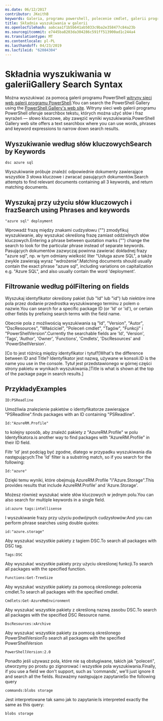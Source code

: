 ```yaml
---
ms.date: 06/12/2017
contributor: JKeithB
keywords: Galeria, programu powershell, polecenie cmdlet, galerii programu PowerShell
title: Składnia wyszukiwania w galerii
ms.openlocfilehash: aabcaa1f1b5b641ab5033c9ba2e358477c84a23b
ms.sourcegitcommit: e7445ba8203da304286c591ff513900ad1c244a4
ms.translationtype: MT
ms.contentlocale: pl-PL
ms.lasthandoff: 04/23/2019
ms.locfileid: "62084304"
---
```

# <a name="gallery-search-syntax"></a><span data-ttu-id="4c02b-103">Składnia wyszukiwania w galerii</span><span class="sxs-lookup"><span data-stu-id="4c02b-103">Gallery Search Syntax</span></span>

<span data-ttu-id="4c02b-104">Można wyszukiwać za pomocą galerii programu PowerShell [witryny sieci web galerii programu PowerShell](https://www.powershellgallery.com/).</span><span class="sxs-lookup"><span data-stu-id="4c02b-104">You can search the PowerShell Gallery using the [PowerShell Gallery's web site](https://www.powershellgallery.com/).</span></span>
<span data-ttu-id="4c02b-105">Witryny sieci web galerii programu PowerShell oferuje searchbox tekstu, których można użyć słów i fraz wyrażeń — słowo kluczowe, aby zawęzić wyniki wyszukiwania.</span><span class="sxs-lookup"><span data-stu-id="4c02b-105">PowerShell Gallery web site offers a text searchbox where you can use words, phrases and keyword expressions to narrow down search results.</span></span>

## <a name="search-by-keywords"></a><span data-ttu-id="4c02b-106">Wyszukiwanie według słów kluczowych</span><span class="sxs-lookup"><span data-stu-id="4c02b-106">Search by Keywords</span></span>

    dsc azure sql

<span data-ttu-id="4c02b-107">Wyszukiwanie próbuje znaleźć odpowiednie dokumenty zawierające wszystkie 3 słowa kluczowe i zwracać pasujących dokumentów.</span><span class="sxs-lookup"><span data-stu-id="4c02b-107">Search attempts to find relevant documents containing all 3 keywords, and return matching documents.</span></span>

## <a name="search-using-phrases-and-keywords"></a><span data-ttu-id="4c02b-108">Wyszukaj przy użyciu słów kluczowych i fraz</span><span class="sxs-lookup"><span data-stu-id="4c02b-108">Search using Phrases and keywords</span></span>

    "azure sql" deployment

<span data-ttu-id="4c02b-109">Wprowadź frazę między znakami cudzysłowu ("") zmodyfikuj wyszukiwanie, aby wyszukać określoną frazę zamiast oddzielnych słów kluczowych.</span><span class="sxs-lookup"><span data-stu-id="4c02b-109">Entering a phrase between quotation marks ("") change the search to look for the particular phrase instead of separate keywords.</span></span>
<span data-ttu-id="4c02b-110">Pasujących dokumentów zazwyczaj powinna zawierać dokładnej frazy "azure sql", np. w tym odmiany wielkość liter "Usługa azure SQL", a także zwykle zawierają wyraz "wdrożenie".</span><span class="sxs-lookup"><span data-stu-id="4c02b-110">Matching documents should usually contain the exact phrase "azure sql", including variations on capitalization e.g. "Azure SQL", and also usually contain the word 'deployment'.</span></span>

## <a name="filtering-on-fields"></a><span data-ttu-id="4c02b-111">Filtrowanie według pól</span><span class="sxs-lookup"><span data-stu-id="4c02b-111">Filtering on fields</span></span>

<span data-ttu-id="4c02b-112">Wyszukaj identyfikator określony pakiet (lub "Id" lub "id") lub niektóre inne pola przez dodanie przedrostka wyszukiwanego terminu z polem o nazwie.</span><span class="sxs-lookup"><span data-stu-id="4c02b-112">You can search for a specific package ID (or 'Id' or 'id'), or certain other fields by prefixing search terms with the field name.</span></span>

<span data-ttu-id="4c02b-113">Obecnie pola z możliwością wyszukiwania są "Id", "Version", "Autor", "DscResources", "Właściciel", "Poleceń cmdlet", "Tagów", "Funkcji" i "PowerShellVersion".</span><span class="sxs-lookup"><span data-stu-id="4c02b-113">Currently the searchable fields are 'Id', 'Version', 'Tags', 'Author', 'Owner', 'Functions', 'Cmdlets', 'DscResources' and 'PowerShellVersion'.</span></span>

<span data-ttu-id="4c02b-114">[Co to jest różnicą między identyfikator i tytuł?</span><span class="sxs-lookup"><span data-stu-id="4c02b-114">[What's the difference between ID and Title?</span></span> <span data-ttu-id="4c02b-115">Identyfikator jest nazwą, używane w konsoli.</span><span class="sxs-lookup"><span data-stu-id="4c02b-115">ID is the name you use in the console.</span></span> <span data-ttu-id="4c02b-116">Tytuł jest przedstawionego w górnej części strony pakietu w wynikach wyszukiwania.]</span><span class="sxs-lookup"><span data-stu-id="4c02b-116">Title is what is shown at the top of the package page in search results.]</span></span>

## <a name="examples"></a><span data-ttu-id="4c02b-117">Przykłady</span><span class="sxs-lookup"><span data-stu-id="4c02b-117">Examples</span></span>

    ID:PSReadline
    
<span data-ttu-id="4c02b-118">Umożliwia znalezienie pakietów o identyfikatorze zawierające "PSReadline".</span><span class="sxs-lookup"><span data-stu-id="4c02b-118">finds packages with an ID containing "PSReadline".</span></span>

    Id:"AzureRM.Profile"

<span data-ttu-id="4c02b-119">to kolejny sposób, aby znaleźć pakiety z "AzureRM.Profile" w polu Identyfikatora.</span><span class="sxs-lookup"><span data-stu-id="4c02b-119">is another way to find packages with "AzureRM.Profile" in their ID field.</span></span>

<span data-ttu-id="4c02b-120">Filtr 'Id' jest podciąg być zgodne, dlatego w przypadku wyszukiwania dla następujących:</span><span class="sxs-lookup"><span data-stu-id="4c02b-120">The 'Id' filter is a substring match, so if you search for the following:</span></span>

    Id:"azure"

<span data-ttu-id="4c02b-121">Dzięki temu wyniki, które obejmują AzureRM.Profile "i"Azure.Storage".</span><span class="sxs-lookup"><span data-stu-id="4c02b-121">This provides results that include AzureRM.Profile' and 'Azure.Storage'.</span></span>

<span data-ttu-id="4c02b-122">Możesz również wyszukać wiele słów kluczowych w jednym polu.</span><span class="sxs-lookup"><span data-stu-id="4c02b-122">You can also search for multiple keywords in a single field.</span></span> 

    id:azure tags:intellisense

<span data-ttu-id="4c02b-123">I wyszukiwanie frazy przy użyciu podwójnych cudzysłowów:</span><span class="sxs-lookup"><span data-stu-id="4c02b-123">And you can perform phrase searches using double quotes:</span></span>

    id:"azure.storage"

<span data-ttu-id="4c02b-124">Aby wyszukać wszystkie pakiety z tagiem DSC.</span><span class="sxs-lookup"><span data-stu-id="4c02b-124">To search all packages with DSC tag.</span></span>

    Tags:DSC

<span data-ttu-id="4c02b-125">Aby wyszukać wszystkie pakiety przy użyciu określonej funkcji.</span><span class="sxs-lookup"><span data-stu-id="4c02b-125">To search all packages with the specified function.</span></span>

    Functions:Get-TreeSize

<span data-ttu-id="4c02b-126">Aby wyszukać wszystkie pakiety za pomocą określonego polecenia cmdlet.</span><span class="sxs-lookup"><span data-stu-id="4c02b-126">To search all packages with the specified cmdlet.</span></span>

    Cmdlets:Get-AzureRmEnvironment

<span data-ttu-id="4c02b-127">Aby wyszukać wszystkie pakiety z określoną nazwą zasobu DSC.</span><span class="sxs-lookup"><span data-stu-id="4c02b-127">To search all packages with the specified DSC Resource name.</span></span>

    DscResources:xArchive

<span data-ttu-id="4c02b-128">Aby wyszukać wszystkie pakiety za pomocą określonego PowerShellVersion</span><span class="sxs-lookup"><span data-stu-id="4c02b-128">To search all packages with the specified PowerShellVersion</span></span>

    PowerShellVersion:2.0

<span data-ttu-id="4c02b-129">Ponadto jeśli używasz pola, które nie są obsługiwane, takich jak "poleceń", utworzymy po prostu go zignorować i wszystkie pola wyszukiwania.</span><span class="sxs-lookup"><span data-stu-id="4c02b-129">Finally, if you use a field we don't support, such as 'commands', we'll just ignore it and search all the fields.</span></span> <span data-ttu-id="4c02b-130">Rozważmy następujące zapytanie</span><span class="sxs-lookup"><span data-stu-id="4c02b-130">So the following query</span></span>

    commands:blobs storage

<span data-ttu-id="4c02b-131">Jest interpretowane tak samo jak to zapytanie:</span><span class="sxs-lookup"><span data-stu-id="4c02b-131">Is interpreted exactly the same as this query:</span></span>

    blobs storage

